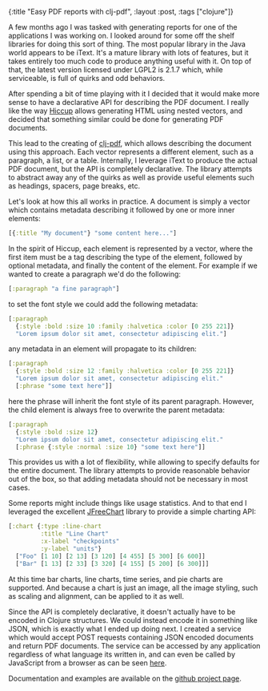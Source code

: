 {:title "Easy PDF reports with clj-pdf",
 :layout :post,
 :tags ["clojure"]}

A few months ago I was tasked with generating reports for one of the applications I was working on. I looked around for some off the shelf libraries for doing this sort of thing. The most popular library in the Java world appears to be iText. It's a mature library with lots of features, but it takes entirely too much code to produce anything useful with it. On top of that, the latest version licensed under LGPL2 is 2.1.7 which, while serviceable, is full of quirks and odd behaviors.

After spending a bit of time playing with it I decided that it would make more sense to have a declarative API for describing the PDF document. I really like the way [Hiccup](http://weavejester.github.com/hiccup/) allows generating HTML using nested vectors, and decided that something similar could be done for generating PDF documents.

This lead to the creating of [clj-pdf](https://github.com/yogthos/clj-pdf), which allows describing the document using this approach. Each vector represents a different element, such as a paragraph, a list, or a table. Internally, I leverage iText to produce the actual PDF document, but the API is completely declarative. The library attempts to abstract away any of the quirks as well as provide useful elements such as headings, spacers, page breaks, etc.

Let's look at how this all works in practice. A document is simply a vector which contains metadata describing it followed by one or more inner elements:
```clojure
[{:title "My document"} "some content here..."]
```
In the spirit of Hiccup, each element is represented by a vector, where the first item must be a tag describing the type of the element, followed by optional metadata, and finally the content of the element. For example if we wanted to create a paragraph we'd do the following:
```clojure
[:paragraph "a fine paragraph"]
```
to set the font style we could add the following metadata:
```clojure
[:paragraph
  {:style :bold :size 10 :family :halvetica :color [0 255 221]}
  "Lorem ipsum dolor sit amet, consectetur adipiscing elit."]
```
any metadata in an element will propagate to its children:
```clojure
[:paragraph
  {:style :bold :size 12 :family :halvetica :color [0 255 221]}
  "Lorem ipsum dolor sit amet, consectetur adipiscing elit."
  [:phrase "some text here"]]
```
here the phrase will inherit the font style of its parent paragraph. However, the child element is always free to overwrite the parent metadata:
```clojure
[:paragraph
  {:style :bold :size 12}
  "Lorem ipsum dolor sit amet, consectetur adipiscing elit."
  [:phrase {:style :normal :size 10} "some text here"]]
```
This provides us with a lot of flexibility, while allowing to specify defaults for the entire document. The library attempts to provide reasonable behavior out of the box, so that adding metadata should not be necessary in most cases. 

Some reports might include things like usage statistics. And to that end I leveraged the excellent [JFreeChart](http://www.jfree.org/jfreechart/) library to provide a simple charting API:
```clojure
[:chart {:type :line-chart 
         :title "Line Chart" 
         :x-label "checkpoints" 
         :y-label "units"} 
  ["Foo" [1 10] [2 13] [3 120] [4 455] [5 300] [6 600]]
  ["Bar" [1 13] [2 33] [3 320] [4 155] [5 200] [6 300]]]
```
At this time bar charts, line charts, time series, and pie charts are supported. And because a chart is just an image, all the image styling, such as scaling and alignment, can be applied to it as well.

Since the API is completely declarative, it doesn't actually have to be encoded in Clojure structures. We could instead encode it in something like JSON, which is exactly what I ended up doing next. I created a service which would accept POST requests containing JSON encoded documents and return PDF documents. The service can be accessed by any application regardless of what language its written in, and can even be called by JavaScript from a browser as can be seen [here](http://yogthos.net/instant-pdf/).

Documentation and examples are available on the [github project page](https://github.com/yogthos/clj-pdf).













